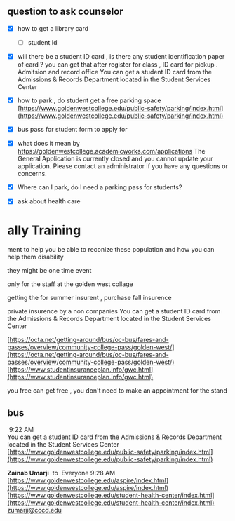 
## question to ask counselor 
- [x] how  to get a library card  
	- [ ] student Id 
- [x] will  there be a student ID card , is there any student identification paper of card ? 
you can get that after register for class , ID card for pickup . Admitsion and record office 
You can get a student ID card from the Admissions & Records Department located in the Student Services Center
- [x] how to park , do student get a free parking space 
[https://www.goldenwestcollege.edu/public-safety/parking/index.html](https://www.goldenwestcollege.edu/public-safety/parking/index.html) 
- [x] bus  pass for student form  to apply for   

- [x] what does it mean by https://goldenwestcollege.academicworks.com/applications  The General Application is currently closed and you cannot update your application. Please contact an administrator if you have any questions or concerns. 
- [x] Where can I park, do I need a parking pass for students?
- [x] ask about health care  


# ally Training 
ment to help you be able to reconize these population  and how you can help them 
disability 

they might be one time event 

 only for the staff at  the golden west collage 


getting the  for summer insurent , purchase fall insurence 

private insurence by a non companies 
You can get a student ID card from the Admissions & Records Department located in the Student Services Center  

[https://octa.net/getting-around/bus/oc-bus/fares-and-passes/overview/community-college-pass/golden-west/](https://octa.net/getting-around/bus/oc-bus/fares-and-passes/overview/community-college-pass/golden-west/)  
[https://www.studentinsuranceplan.info/gwc.html](https://www.studentinsuranceplan.info/gwc.html)

you free can get free  , you don't need to make an appointment for the stand 

##  bus  






 9:22 AM  
You can get a student ID card from the Admissions & Records Department located in the Student Services Center  
[https://www.goldenwestcollege.edu/public-safety/parking/index.html](https://www.goldenwestcollege.edu/public-safety/parking/index.html)  

  
**Zainab Umarji**  to  Everyone 9:28 AM  
[https://www.goldenwestcollege.edu/aspire/index.html](https://www.goldenwestcollege.edu/aspire/index.html)  
[https://www.goldenwestcollege.edu/student-health-center/index.html](https://www.goldenwestcollege.edu/student-health-center/index.html)  
zumarji@cccd.edu